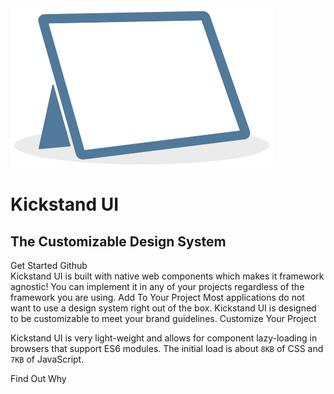 <div>
    <div class="display-flex align-center">
        <img class="w-33" src="/images/kickstand_logo.png" alt="kickstand logo" />
        <div class="ml-lg">
            <h1 class="text-xxl">Kickstand UI</h1>
            <h2 class="border-none">The Customizable Design System</h2>
            <div>
                <ks-button size="large" href="/getting-started/installation.html">Get Started</ks-button>
                <ks-button display="hollow" size="large" class="ml-sm" href="https://github.com/break-stuff/kickstand-ui">Github</ks-button>
            </div>
        </div>
    </div>
    <ks-row class="mt-xl">
        <ks-column>
            <ks-card>
                <ks-card-body card-title="Portable">
                    Kickstand UI is built with native web components which makes it framework agnostic! You can implement it in any of your projects regardless of the framework you are using.
                </ks-card-body>
                <ks-card-footer>
                    <ks-button display="hollow" href="/getting-started/installation.html">Add To Your Project</ks-button>
                </ks-card-footer>
            </ks-card>
        </ks-column>
        <ks-column>
            <ks-card>
                <ks-card-body card-title="Customizable">
                    Most applications do not want to use a design system right out of the box. Kickstand UI is designed to be customizable to meet your brand guidelines.
                </ks-card-body>
                <ks-card-footer>
                    <ks-button display="hollow" href="/theming/design-tokens.html">Customize Your Project</ks-button>
                </ks-card-footer>
            </ks-card>
        </ks-column>
        <ks-column>
            <ks-card>
                <ks-card-body card-title="Performant">
                    <p>
                        Kickstand UI is very light-weight and allows for component lazy-loading in browsers that support ES6 modules. The initial load is about <code>8KB</code> of CSS and <code>7KB</code> of JavaScript.
                    </p>
                </ks-card-body>
                <ks-card-footer>
                    <ks-button display="hollow" href="/getting-started/introduction.html">Find Out Why</ks-button>
                </ks-card-footer>
            </ks-card>
        </ks-column>
    </ks-row>
    <style>
        .theme-default-content:not(.custom) {
            width: 100% !important;
            max-width: 860px !important;
        }
    </style>
    <style>
        .card {
            box-shadow: none;
            height: 100%;
        }
    </style>
</div>

